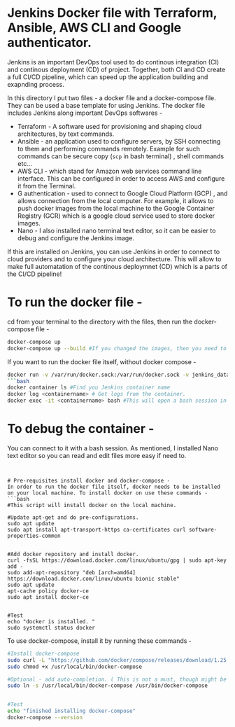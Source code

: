 # Jenkins Docker file with Terraform, Ansible, AWS CLI and Google authenticator. 
Jenkins is an important DevOps tool used to do continous integration (CI) and continous deployment (CD) of project. Together, both CI and CD create a full CI/CD pipeline, which can speed up the application building and exapnding process. 

In this directory I put two files - a docker file and a docker-compose file. They can be used a base template for using Jenkins. 
The docker file includes Jenkins along important DevOps softwares - 
* Terraform - A software used for provisioning and shaping cloud architectures, by text commands. 
* Ansible - an application used to configure servers, by SSH connecting to them and performing commands remotely. Example for such commands can be secure copy (```scp``` in bash terminal) , shell commands etc... 
* AWS CLI - which stand for Amazon web services command line interface. This can be configured in order to access AWS and configure it from the Terminal. 
* G authentication - used to connect to Google Cloud Platform (GCP) , and allows connection from the local computer. For example, it allows to push docker images from the local machine to the Google Container Registry (GCR) which is a google cloud service used to store docker images. 
* Nano - I also installed nano terminal text editor, so it can be easier to debug and configure the Jenkins image. 

If this are installed on Jenkins, you can use Jenkins in order to connect to cloud providers and to configure your cloud architecture. This will allow to make full automatation of the continous deploymnet (CD) which is a parts of the CI/CD pipeline! 


# To run the docker file - 
cd from your terminal to the directory with the files, then run the docker-compose file - 
```bash 
docker-compose up
docker-compose up --build #If you changed the images, then you need to rebuild it. BY default docker-compose doesn't rebuild the image unless you mention it by adding --build argument. 
```

If you want to run the docker file itself, without docker compose - 
```bash
docker run -v /var/run/docker.sock:/var/run/docker.sock -v jenkins_data:/var/jenkins_home -p 801:8080 my-jenkins-image #If the Dockerfile is in the local directory. 
```bash
docker container ls #Find you Jenkins container name
docker log <containername> # Get logs from the container. 
docker exec -it <containername> bash #This will open a bash session in the Jenkins container. 
```

# To debug the container - 
You can connect to it with a bash session. As mentioned, I installed Nano text editor so you can read and edit files more easy if need to. 
``` docker ls


# Pre-requisites install docker and docker-compose - 
In order to run the docker file itself, docker needs to be installed on your local machine. To install docker on use these commands - 
```bash
#This script will install docker on the local machine. 

#Update apt-get and do pre-configurations. 
sudo apt update
sudo apt install apt-transport-https ca-certificates curl software-properties-common


#Add docker repository and install docker. 
curl -fsSL https://download.docker.com/linux/ubuntu/gpg | sudo apt-key add -
sudo add-apt-repository "deb [arch=amd64] https://download.docker.com/linux/ubuntu bionic stable"
sudo apt update
apt-cache policy docker-ce
sudo apt install docker-ce


#Test
echo "docker is installed. " 
sudo systemctl status docker
```

To use docker-compose, install it by running these commands - 
```bash
#Install docker-compose
sudo curl -L "https://github.com/docker/compose/releases/download/1.25.3/docker-compose-$(uname -s)-$(uname -m)" -o /usr/local/bin/docker-compose
sudo chmod +x /usr/local/bin/docker-compose

#Optional - add auto-completion. ( This is not a must, though might be useful... ) 
sudo ln -s /usr/local/bin/docker-compose /usr/bin/docker-compose


#Test
echo "finished installing docker-compose"
docker-compose --version 
```